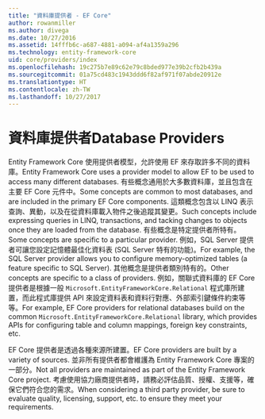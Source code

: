 ```yaml
---
title: "資料庫提供者 - EF Core"
author: rowanmiller
ms.author: divega
ms.date: 10/27/2016
ms.assetid: 14fffb6c-a687-4881-a094-af4a1359a296
ms.technology: entity-framework-core
uid: core/providers/index
ms.openlocfilehash: 19c275b7e89c62e79c8bded977e39b2cfb2b439a
ms.sourcegitcommit: 01a75cd483c1943ddd6f82af971f07abde20912e
ms.translationtype: HT
ms.contentlocale: zh-TW
ms.lasthandoff: 10/27/2017
---
```

# <a name="database-providers"></a><span data-ttu-id="1ab66-102">資料庫提供者</span><span class="sxs-lookup"><span data-stu-id="1ab66-102">Database Providers</span></span>

<span data-ttu-id="1ab66-103">Entity Framework Core 使用提供者模型，允許使用 EF 來存取許多不同的資料庫。</span><span class="sxs-lookup"><span data-stu-id="1ab66-103">Entity Framework Core uses a provider model to allow EF to be used to access many different databases.</span></span> <span data-ttu-id="1ab66-104">有些概念通用於大多數資料庫，並且包含在主要 EF Core 元件中。</span><span class="sxs-lookup"><span data-stu-id="1ab66-104">Some concepts are common to most databases, and are included in the primary EF Core components.</span></span> <span data-ttu-id="1ab66-105">這類概念包含以 LINQ 表示查詢、異動，以及在從資料庫載入物件之後追蹤其變更。</span><span class="sxs-lookup"><span data-stu-id="1ab66-105">Such concepts include expressing queries in LINQ, transactions, and tacking changes to objects once they are loaded from the database.</span></span> <span data-ttu-id="1ab66-106">有些概念是特定提供者所特有。</span><span class="sxs-lookup"><span data-stu-id="1ab66-106">Some concepts are specific to a particular provider.</span></span> <span data-ttu-id="1ab66-107">例如，SQL Server 提供者可讓您設定記憶體最佳化資料表 (SQL Server 特有的功能)。</span><span class="sxs-lookup"><span data-stu-id="1ab66-107">For example, the SQL Server provider allows you to configure memory-optimized tables (a feature specific to SQL Server).</span></span> <span data-ttu-id="1ab66-108">其他概念是提供者類別特有的。</span><span class="sxs-lookup"><span data-stu-id="1ab66-108">Other concepts are specific to a class of providers.</span></span> <span data-ttu-id="1ab66-109">例如，關聯式資料庫的 EF Core 提供者是根據一般 `Microsoft.EntityFrameworkCore.Relational` 程式庫所建置，而此程式庫提供 API 來設定資料表和資料行對應、外部索引鍵條件約束等等。</span><span class="sxs-lookup"><span data-stu-id="1ab66-109">For example, EF Core providers for relational databases build on the common `Microsoft.EntityFrameworkCore.Relational` library, which provides APIs for configuring table and column mappings, foreign key constraints, etc.</span></span>

<span data-ttu-id="1ab66-110">EF Core 提供者是透過各種來源所建置。</span><span class="sxs-lookup"><span data-stu-id="1ab66-110">EF Core providers are built by a variety of sources.</span></span> <span data-ttu-id="1ab66-111">並非所有提供者都會維護為 Entity Framework Core 專案的一部分。</span><span class="sxs-lookup"><span data-stu-id="1ab66-111">Not all providers are maintained as part of the Entity Framework Core project.</span></span> <span data-ttu-id="1ab66-112">考慮使用協力廠商提供者時，請務必評估品質、授權、支援等，確保它們符合您的需求。</span><span class="sxs-lookup"><span data-stu-id="1ab66-112">When considering a third party provider, be sure to evaluate quality, licensing, support, etc. to ensure they meet your requirements.</span></span>
